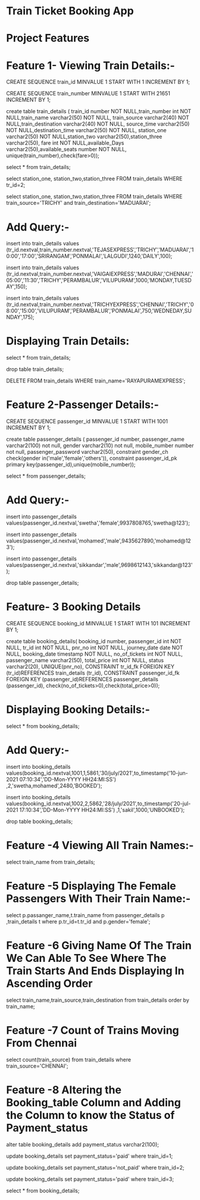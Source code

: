 # Train Ticket Booking App

# Project Features

# Feature 1- Viewing Train Details:-

CREATE SEQUENCE train_id
MINVALUE 1
START WITH 1
INCREMENT BY 1;

CREATE SEQUENCE train_number
MINVALUE 1
START WITH 21651
INCREMENT BY 1;


create table train_details (
train_id number NOT NULL,train_number int NOT NULL,train_name varchar2(50) NOT NULL,
train_source varchar2(40) NOT NULL,train_destination varchar2(40) NOT NULL,
source_time varchar2(50) NOT NULL,destination_time varchar2(50) NOT NULL,
station_one varchar2(50) NOT NULL,station_two varchar2(50),station_three varchar2(50),
fare int NOT NULL,available_Days varchar2(50),available_seats number NOT NULL,
unique(train_number),check(fare>0));

select * from train_details;					      

select station_one, station_two,station_three FROM train_details WHERE tr_id=2;

select station_one, station_two,station_three FROM train_details WHERE train_source='TRICHY' and train_destination='MADUARAI';

# Add Query:-

insert into train_details values (tr_id.nextval,train_number.nextval,'TEJASEXPRESS','TRICHY','MADUARAI','10:00','17:00','SRIRANGAM','PONMALAI','LALGUDI',1240,'DAILY',100);

insert into train_details values (tr_id.nextval,train_number.nextval,'VAIGAIEXPRESS','MADURAI','CHENNAI','05:00','11:30','TRICHY','PERAMBALUR','VILUPURAM',1000,'MONDAY,TUESDAY',150);

insert into train_details values (tr_id.nextval,train_number.nextval,'TRICHYEXPRESS','CHENNAI','TRICHY','08:00','15:00','VILUPURAM','PERAMBALUR','PONMALAI',750,'WEDNEDAY,SUNDAY',175);

# Displaying Train Details:
select * from train_details;

drop table train_details;

DELETE FROM train_details WHERE train_name='RAYAPURAMEXPRESS';

# Feature 2-Passenger Details:-

CREATE SEQUENCE passenger_id
MINVALUE 1
START WITH 1001
INCREMENT BY 1;


create table passenger_details (
passenger_id number,
passenger_name varchar2(100) not null,
gender varchar2(10) not null, 
mobile_number number not null, 
passenger_password varchar2(50),
constraint gender_ch check(gender in('male','female','others')), 
constraint passenger_id_pk primary key(passenger_id),unique(mobile_number));

select * from  passenger_details;

# Add Query:-

insert into passenger_details
values(passenger_id.nextval,'swetha','female',9937808765,'swetha@123');

insert into passenger_details
values(passenger_id.nextval,'mohamed','male',9435627890,'mohamed@123');

insert into passenger_details
values(passenger_id.nextval,'sikkandar','male',9698612143,'sikkandar@123');

drop table passenger_details;

# Feature- 3 Booking Details

CREATE SEQUENCE booking_id
MINVALUE 1
START WITH 101
INCREMENT BY 1;

create table booking_details(
booking_id  number,
passenger_id int NOT NULL,
tr_id int NOT NULL,
pnr_no int NOT NULL,
journey_date date NOT NULL,
booking_date timestamp NOT NULL,
no_of_tickets int NOT NULL,
passenger_name varchar2(50),
total_price int NOT NULL,
status varchar2(20),
UNIQUE(pnr_no),
CONSTRAINT tr_id_fk FOREIGN KEY (tr_id)REFERENCES train_details (tr_id),
CONSTRAINT passenger_id_fk FOREIGN KEY (passenger_id)REFERENCES passenger_details (passenger_id),
check(no_of_tickets>0),check(total_price>0));

# Displaying Booking Details:-
select * from booking_details;

# Add Query:-

insert into booking_details values(booking_id.nextval,1001,1,5861,'30/july/2021',to_timestamp('10-jun-2021 07:10:34','DD-Mon-YYYY HH24:MI:SS')
,2,'swetha,mohamed',2480,'BOOKED');

insert into booking_details values(booking_id.nextval,1002,2,5862,'28/july/2021',to_timestamp('20-jul-2021 17:10:34','DD-Mon-YYYY HH24:MI:SS')
,1,'sakil',1000,'UNBOOKED');

drop table booking_details;

# Feature -4 Viewing All Train Names:-

select train_name from train_details;

# Feature -5 Displaying The Female Passengers With Their Train Name:-

select p.passanger_name,t.train_name from passenger_details p ,train_details t where p.tr_id=t.tr_id and p.gender='female';

# Feature -6 Giving Name Of The Train We Can Able To See Where The Train Starts And Ends Displaying In Ascending Order

select train_name,train_source,train_destination from train_details order by train_name;

# Feature -7 Count of Trains Moving From Chennai

select count(train_source) from train_details where train_source='CHENNAI';

# Feature -8 Altering the Booking_table Column and Adding the Column to know the Status of Payment_status

alter table booking_details add payment_status varchar2(100);

update  booking_details set payment_status='paid' where train_id=1;

update  booking_details set payment_status='not_paid' where train_id=2;

update booking_details set payment_status='paid' where train_id=3;

select * from booking_details;
